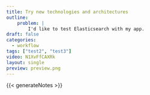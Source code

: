 ```yaml
---
title: Try new technologies and architectures
outline:
    problem: |
        I'd like to test Elasticsearch with my app.
draft: false
categories:
  - workflow
tags: ["test2", "test3"]
video: N1XvFfCAXRk
layout: single
preview: preview.png
---
```


{{< generateNotes >}}
